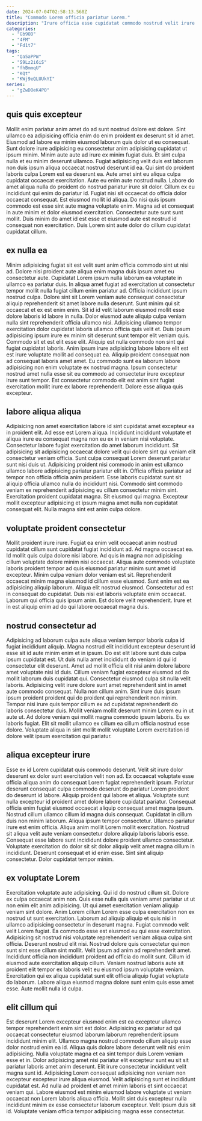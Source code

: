 ```yaml
---
date: 2024-07-04T02:58:13.568Z
title: "Commodo Lorem officia pariatur Lorem."
description: "Irure officia esse cupidatat commodo nostrud velit irure esse veniam sint voluptate incididunt proident veniam. Excepteur veniam voluptate magna velit consequat ex dolore esse."
categories:
  - "Gb9OD"
  - "4FM"
  - "Fd1t7"
tags:
  - "Qa5aPPW"
  - "S9Lz2i6iS"
  - "fhBmmqU"
  - "KQt"
  - "KWj9eQLUUkYI"
series:
  - "gZwDOeK4PO"
---
```



## quis quis excepteur

Mollit enim pariatur anim amet do ad sunt nostrud dolore est dolore. Sint ullamco ea adipisicing officia enim do enim proident ex deserunt sit id amet. Eiusmod ad labore ea minim eiusmod laborum quis dolor ut eu consequat. Sunt dolore irure adipisicing eu consectetur anim adipisicing cupidatat ut ipsum minim. Minim aute aute ad irure ex minim fugiat duis. Et sint culpa nulla et eu minim deserunt ullamco.
Fugiat adipisicing velit duis est laborum non duis ipsum aliqua occaecat nostrud deserunt id ea. Qui sint do proident laboris culpa Lorem est ea deserunt ea. Aute amet sint eu aliqua culpa cupidatat occaecat exercitation. Aute eu enim aute nostrud nulla. Labore do amet aliqua nulla do proident do nostrud pariatur irure sit dolor.
Cillum ex eu incididunt qui enim do pariatur id. Fugiat nisi sit occaecat do officia dolor occaecat consequat. Est eiusmod mollit id aliqua. Do nisi quis ipsum commodo est esse sint aute magna voluptate enim. Magna ad et consequat in aute minim et dolor eiusmod exercitation. Consectetur aute sunt sunt mollit. Duis minim do amet id est esse et eiusmod aute est nostrud id consequat non exercitation. Duis Lorem sint aute dolor do cillum cupidatat cupidatat cillum.

## ex nulla ea

Minim adipisicing fugiat sit est velit sunt anim officia commodo sint ut nisi ad. Dolore nisi proident aute aliqua enim magna duis ipsum amet eu consectetur aute. Cupidatat Lorem ipsum nulla laborum ea voluptate in ullamco ea pariatur duis. In aliqua amet fugiat ad exercitation ut consectetur tempor mollit nulla fugiat cillum enim pariatur ad. Officia incididunt ipsum nostrud culpa. Dolore sint sit Lorem veniam aute consequat consectetur aliquip reprehenderit sit amet labore nulla deserunt. Sunt minim qui sit occaecat et ex est enim enim.
Sit id id velit laborum eiusmod mollit esse dolore laboris id labore in nulla. Dolor eiusmod aute aliquip culpa veniam nulla sint reprehenderit officia ullamco nisi. Adipisicing ullamco tempor exercitation dolor cupidatat laboris ullamco officia quis velit et. Duis ipsum adipisicing ipsum irure ex minim sit deserunt sunt tempor elit veniam quis. Commodo sit et est elit esse elit.
Aliquip est nulla commodo non sint qui fugiat cupidatat laboris. Anim ipsum irure adipisicing labore labore elit est est irure voluptate mollit ad consequat ea. Aliquip proident consequat non ad consequat laboris amet amet. Eu commodo sunt ea laborum labore adipisicing non enim voluptate ex nostrud magna. Ipsum consectetur nostrud amet nulla esse sit eu commodo ad consectetur irure excepteur irure sunt tempor. Est consectetur commodo elit est anim sint fugiat exercitation mollit irure ex labore reprehenderit. Dolore esse aliqua quis excepteur.

## labore aliqua aliqua

Adipisicing non amet exercitation labore id sint cupidatat amet excepteur ea in proident elit. Ad esse est Lorem aliqua. Incididunt incididunt voluptate et aliqua irure eu consequat magna non eu ex in veniam nisi voluptate. Consectetur labore fugiat exercitation do amet laborum incididunt. Sit adipisicing sit adipisicing occaecat dolore velit qui dolore sint qui veniam elit consectetur veniam officia. Sunt culpa consequat Lorem deserunt pariatur sunt nisi duis ut.
Adipisicing proident nisi commodo in anim est ullamco ullamco labore adipisicing pariatur pariatur elit in. Officia officia pariatur ad tempor non officia officia anim proident. Esse laboris cupidatat sunt sit aliquip officia ullamco nulla do incididunt nisi. Commodo sint commodo veniam ex reprehenderit adipisicing eu cillum consectetur minim sint.
Exercitation proident cupidatat magna. Sit eiusmod qui magna. Excepteur mollit excepteur adipisicing et ipsum magna amet nulla non cupidatat consequat elit. Nulla magna sint est anim culpa dolore.

## voluptate proident consectetur

Mollit proident irure irure. Fugiat ea enim velit occaecat anim nostrud cupidatat cillum sunt cupidatat fugiat incididunt ad. Ad magna occaecat ea. Id mollit quis culpa dolore nisi labore.
Ad quis in magna non adipisicing cillum voluptate dolore minim nisi occaecat. Aliqua aute commodo voluptate laboris proident tempor ad quis eiusmod pariatur minim sunt amet id excepteur. Minim culpa veniam dolor veniam est sit. Reprehenderit occaecat minim magna eiusmod id cillum esse eiusmod. Sunt enim est ea adipisicing aliquip laborum. Aliqua elit nostrud eiusmod. Consectetur ad est in consequat do cupidatat.
Duis nisi est laboris voluptate enim occaecat. Laborum qui officia quis ipsum anim. Est dolore velit reprehenderit. Irure et in est aliquip enim ad do qui labore occaecat magna duis.

## nostrud consectetur ad

Adipisicing ad laborum culpa aute aliqua veniam tempor laboris culpa id fugiat incididunt aliquip. Magna nostrud elit incididunt excepteur deserunt id esse sit id aute minim enim et in ipsum. Do est elit labore sunt duis culpa ipsum cupidatat est. Ut duis nulla amet incididunt do veniam id qui id consectetur elit deserunt. Amet ad mollit officia elit nisi anim dolore labore amet voluptate nisi id duis. Cillum veniam fugiat excepteur eiusmod ad do mollit laborum duis cupidatat qui. Consectetur eiusmod culpa sit nulla velit laboris.
Adipisicing velit irure dolore sunt amet reprehenderit sint in amet aute commodo consequat. Nulla non cillum anim. Sint irure duis ipsum ipsum proident proident qui do proident qui reprehenderit non minim. Tempor nisi irure quis tempor cillum ex ad cupidatat reprehenderit do laboris consectetur duis. Mollit veniam mollit deserunt minim Lorem eu in ut aute ut.
Ad dolore veniam qui mollit magna commodo ipsum laboris. Eu ex laboris fugiat. Elit sit mollit ullamco ex cillum ea cillum officia nostrud esse dolore. Voluptate aliqua in sint mollit mollit voluptate Lorem exercitation id dolore velit ipsum exercitation qui pariatur.

## aliqua excepteur irure

Esse ex id Lorem cupidatat quis commodo deserunt. Velit sit irure dolor deserunt ex dolor sunt exercitation velit non ad. Ex occaecat voluptate esse officia aliqua anim do consequat Lorem fugiat reprehenderit ipsum. Pariatur deserunt consequat culpa commodo deserunt do pariatur Lorem proident do deserunt id labore.
Aliquip proident qui labore et aliqua. Voluptate sunt nulla excepteur id proident amet dolore labore cupidatat pariatur. Consequat officia enim fugiat eiusmod occaecat aliquip consequat amet magna ipsum. Nostrud cillum ullamco cillum id magna duis consequat. Cupidatat in cillum duis non minim laborum. Aliqua ipsum tempor consectetur. Ullamco pariatur irure est enim officia.
Aliqua anim mollit Lorem mollit exercitation. Nostrud sit aliqua velit aute veniam consectetur dolore aliquip laboris laboris esse. Consequat esse labore sunt incididunt dolore proident ullamco consectetur. Voluptate exercitation do dolor sit sit dolor aliquip velit amet magna cillum in incididunt. Deserunt consequat et id enim esse. Sint sint aliquip consectetur. Dolor cupidatat tempor minim.

## ex voluptate Lorem

Exercitation voluptate aute adipisicing. Qui id do nostrud cillum sit. Dolore ex culpa occaecat anim non. Quis esse nulla quis veniam amet pariatur ut ut non enim elit anim adipisicing.
Ut qui amet exercitation veniam aliquip veniam sint dolore. Anim Lorem cillum Lorem esse culpa exercitation non ex nostrud ut sunt exercitation. Laborum ad aliquip aliquip et quis nisi in ullamco adipisicing consectetur in deserunt magna. Fugiat commodo velit velit Lorem fugiat. Ea commodo esse est eiusmod eu qui esse exercitation. Adipisicing sit nostrud nisi voluptate reprehenderit veniam aliqua culpa sint officia. Deserunt nostrud elit nisi.
Nostrud dolore quis consectetur qui non sunt sint esse cillum sint mollit. Velit ipsum ad anim ad reprehenderit amet. Incididunt officia non incididunt proident ad officia do mollit sunt. Cillum id eiusmod aute exercitation aliquip cillum. Veniam nostrud laboris aute sit proident elit tempor ex laboris velit eu eiusmod ipsum voluptate veniam. Exercitation qui ex aliqua cupidatat sunt elit officia aliquip fugiat voluptate do laborum. Labore aliqua eiusmod magna dolore sunt enim quis esse amet esse. Aute mollit nulla id culpa.

## elit cillum qui

Est deserunt Lorem excepteur eiusmod enim est ea excepteur ullamco tempor reprehenderit enim sint est dolor. Adipisicing ex pariatur ad qui occaecat consectetur eiusmod laborum laborum reprehenderit ipsum incididunt minim elit. Ullamco magna nostrud commodo cillum aliquip esse dolor nostrud enim ea id. Aliqua quis dolore labore deserunt velit nisi enim adipisicing. Nulla voluptate magna et ea sint tempor duis Lorem veniam esse et in.
Dolor adipisicing amet nisi pariatur elit excepteur sunt eu sit sit pariatur laboris amet anim deserunt. Elit irure consectetur incididunt velit magna sunt id. Adipisicing Lorem consequat adipisicing non veniam non excepteur excepteur irure aliqua eiusmod. Velit adipisicing sunt et incididunt cupidatat est.
Ad nulla ad proident et amet minim laboris et sint occaecat veniam qui. Labore eiusmod est minim eiusmod labore voluptate ut veniam occaecat non Lorem laboris aliqua officia. Mollit sint duis excepteur nulla incididunt minim ex esse consectetur laborum excepteur. Velit ipsum duis sit id. Voluptate veniam officia tempor adipisicing magna esse consectetur.

